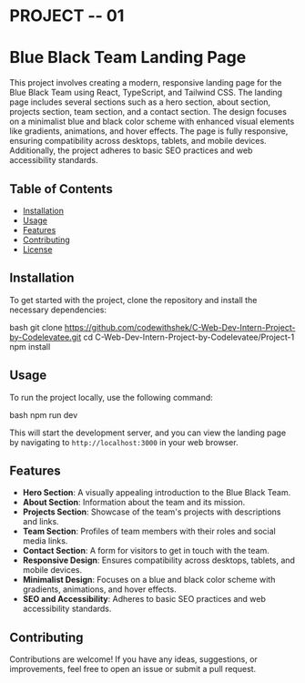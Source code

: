 # PROJECT -- 01

# Blue Black Team Landing Page

This project involves creating a modern, responsive landing page for the Blue Black Team using React, TypeScript, and Tailwind CSS. The landing page includes several sections such as a hero section, about section, projects section, team section, and a contact section. The design focuses on a minimalist blue and black color scheme with enhanced visual elements like gradients, animations, and hover effects. The page is fully responsive, ensuring compatibility across desktops, tablets, and mobile devices. Additionally, the project adheres to basic SEO practices and web accessibility standards.

## Table of Contents

- [Installation](#installation)
- [Usage](#usage)
- [Features](#features)
- [Contributing](#contributing)
- [License](#license)

## Installation

To get started with the project, clone the repository and install the necessary dependencies:


bash
git clone https://github.com/codewithshek/C-Web-Dev-Intern-Project-by-Codelevatee.git
cd C-Web-Dev-Intern-Project-by-Codelevatee/Project-1
npm install


## Usage

To run the project locally, use the following command:

bash
npm run dev

This will start the development server, and you can view the landing page by navigating to `http://localhost:3000` in your web browser.

## Features

- **Hero Section**: A visually appealing introduction to the Blue Black Team.
- **About Section**: Information about the team and its mission.
- **Projects Section**: Showcase of the team's projects with descriptions and links.
- **Team Section**: Profiles of team members with their roles and social media links.
- **Contact Section**: A form for visitors to get in touch with the team.
- **Responsive Design**: Ensures compatibility across desktops, tablets, and mobile devices.
- **Minimalist Design**: Focuses on a blue and black color scheme with gradients, animations, and hover effects.
- **SEO and Accessibility**: Adheres to basic SEO practices and web accessibility standards.

## Contributing

Contributions are welcome! If you have any ideas, suggestions, or improvements, feel free to open an issue or submit a pull request.

